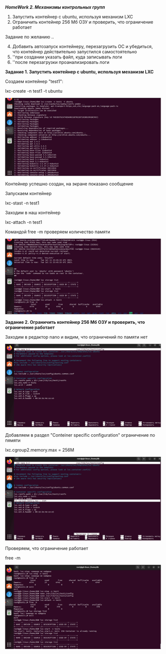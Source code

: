 ***HomeWork 2. Механизмы контрольных групп***

1. Запустить контейнер с ubuntu, используя механизм LXC
2. Ограничить контейнер 256 Мб ОЗУ и проверить, что ограничение работает

Задание по желанию ..

4. Добавить автозапуск контейнеру, перезагрузить ОС и убедиться, что контейнер действительно запустился самостоятельно
5. ''при создании указать файл, куда записывать логи
6. ''после перезагрузки проанализировать логи

**Задание 1. Запустить контейнер с ubuntu, используя механизм LXC**

Создаем контейнер "test1":

lxc-create -n test1 -t ubuntu

![](001.jpg)

Контейнер успешно создан, на экране показано сообщение

Запускаем контейнер

lxc-stast -n test1

Заходим в наш контейнер

lxc-attach -n test1

Командой free -m проверяем количество памяти

![](002.jpg)

**Задание 2. Ограничить контейнер 256 Мб ОЗУ и проверить, что ограничение работает**

Заходим в редактор nano и видим, что ограничений по памяти нет

![](003.jpg)

Добавляем в раздел "Conteiner specific configuration" ограничение по пямяти

lxc.cgroup2.memory.max = 256M

![](004.jpg)

Проверяем, что ограничение работает

free -m

![](005.jpg)